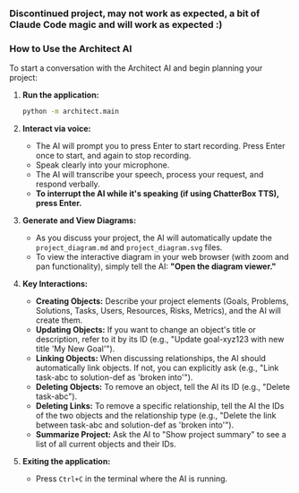 ### Discontinued project, may not work as expected, a bit of Claude Code magic and will work as expected :) 

### How to Use the Architect AI

To start a conversation with the Architect AI and begin planning your project:

1.  **Run the application:**
    ```bash
    python -m architect.main
    ```

2.  **Interact via voice:**
    *   The AI will prompt you to press Enter to start recording. Press Enter once to start, and again to stop recording.
    *   Speak clearly into your microphone.
    *   The AI will transcribe your speech, process your request, and respond verbally.
    *   **To interrupt the AI while it's speaking (if using ChatterBox TTS), press Enter.**

3.  **Generate and View Diagrams:**
    *   As you discuss your project, the AI will automatically update the `project_diagram.md` and `project_diagram.svg` files.
    *   To view the interactive diagram in your web browser (with zoom and pan functionality), simply tell the AI: **"Open the diagram viewer."**

4.  **Key Interactions:**
    *   **Creating Objects:** Describe your project elements (Goals, Problems, Solutions, Tasks, Users, Resources, Risks, Metrics), and the AI will create them.
    *   **Updating Objects:** If you want to change an object's title or description, refer to it by its ID (e.g., "Update goal-xyz123 with new title 'My New Goal'").
    *   **Linking Objects:** When discussing relationships, the AI should automatically link objects. If not, you can explicitly ask (e.g., "Link task-abc to solution-def as 'broken into'").
    *   **Deleting Objects:** To remove an object, tell the AI its ID (e.g., "Delete task-abc").
    *   **Deleting Links:** To remove a specific relationship, tell the AI the IDs of the two objects and the relationship type (e.g., "Delete the link between task-abc and solution-def as 'broken into'").
    *   **Summarize Project:** Ask the AI to "Show project summary" to see a list of all current objects and their IDs.

5.  **Exiting the application:**
    *   Press `Ctrl+C` in the terminal where the AI is running.

